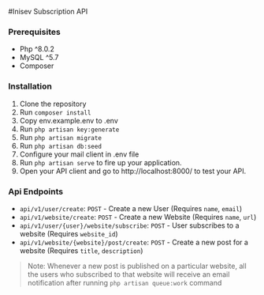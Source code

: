 #Inisev Subscription API

### Prerequisites
- Php ^8.0.2
- MySQL ^5.7
- Composer


### Installation
1. Clone the repository
2. Run `composer install`
3. Copy env.example.env to .env
4. Run `php artisan key:generate`
5. Run `php artisan migrate`
6. Run `php artisan db:seed`
7. Configure your mail client in .env file
8. Run `php artisan serve` to fire up your application.
9. Open your API client and go to http://localhost:8000/ to test your API.

### Api Endpoints
- `api/v1/user/create`: `POST` - Create a new User (Requires `name`, `email`)
- `api/v1/website/create`: `POST` - Create a new Website (Requires `name`, `url`)
- `api/v1/user/{user}/website/subscribe`: `POST` - User subscribes to a website (Requires `website_id`)
- `api/v1/website/{website}/post/create`: `POST` - Create a new post for a website (Requires `title`, `description`)

> Note: Whenever a new post is published on a particular website, 
> all the users who subscribed to that website will receive an email notification after running
>  `php artisan queue:work` command
